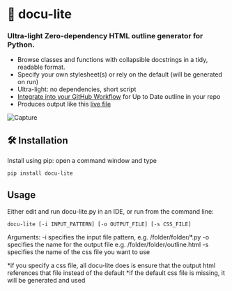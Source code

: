 # 🧾 docu-lite
### Ultra-light Zero-dependency HTML outline generator for Python.  
* Browse classes and functions with collapsible docstrings in a tidy, readable format.
* Specify your own stylesheet(s) or rely on the default (will be generated on run)
* Ultra-light: no dependencies, short script
* [Integrate into your GitHub Workflow](https://github.com/G1OJS/docu-lite/blob/main/adding-to-GitHub-workflow.md) for Up to Date outline in your repo
* Produces output like this [live file]()

![Capture](https://github.com/user-attachments/assets/c2eb5243-5666-428a-a1f7-4a09ec127285)

## 🛠 Installation

Install using pip: open a command window and type

```
pip install docu-lite
```
## Usage
Either edit and run docu-lite.py in an IDE, or run from the command line:
```
docu-lite [-i INPUT_PATTERN] [-o OUTPUT_FILE] [-s CSS_FILE] 
```
Arguments:
-i specifies the input file pattern, e.g. /folder/folder/*.py
-o specifies the name for the output file e.g. /folder/folder/outline.html
-s specifies the name of the css file you want to use

*if you specify a css file, all docu-lite does is ensure that the output html references that file instead of the default
*if the default css file is missing, it will be generated and used


